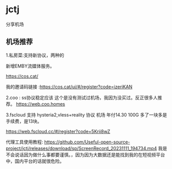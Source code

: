 # jctj
分享机场
## 机场推荐
1.私房菜:支持新协议，两种的

新增EMBY流媒体服务。

https://cos.cat/

我的邀请码链接  :https://cos.cat/ui/#/register?code=izeriKAN

2.coo : ss协议稳定应该 这个是没有测试过机场，我因为没买过。反正很多人推荐。
https://web.coo.homes

3.fscloud 支持 hysteria2,vless+reality 协议 机场 年付14.30 100G  多了一块多是手续费，是13块。

https://web.fscloud.cc/#/register?code=5Krii8wZ


代理工具使用教程:
https://github.com/Useful-open-source-project/jctj/releases/download/sp/ScreenRecord_20231111_194734.mp4
 我是不会说话因为做什么事都要谨慎。，因为因为大数据还是能找到我的在短视频平台中，国内平台的话就很危险。


